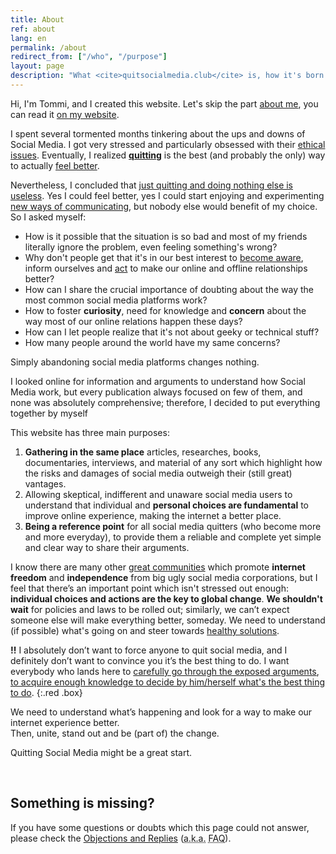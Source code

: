 ```yaml
---
title: About
ref: about
lang: en
permalink: /about
redirect_from: ["/who", "/purpose"]
layout: page
description: "What <cite>quitsocialmedia.club</cite> is, how it's born and what its purposes are"
---
```

Hi, I'm Tommi, and I created this website. Let's skip the part [about me](https://tommi.space/about "About - tommi.space"), you can read it [on my website](https://tommi.space/ "tommi.space, Tommi's personal website").

I spent several tormented months tinkering about the ups and downs of Social Media. I got very stressed and particularly obsessed with their [ethical issues](/why). Eventually, I realized [**quitting**](/quit "Quit") is the best (and probably the only) way to actually [feel better](/solutions "Solutions").

Nevertheless, I concluded that <u>just quitting and doing nothing else is useless</u>. Yes I could feel better, yes I could start enjoying and experimenting [new ways of communicating](/solutions), but nobody else would benefit of my choice. So I asked myself:

- How is it possible that the situation is so bad and most of my friends literally ignore the problem, even feeling something's wrong?
- Why don't people get that it's in our best interest to [become aware](/why "Why"), inform ourselves and [act](/path "Path") to make our online and offline relationships better?
- How can I share the crucial importance of doubting about the way the most common social media platforms work?
- How to foster **curiosity**, need for knowledge and **concern** about the way most of our online relations happen these days?
- How can I let people realize that it's not about geeky or technical stuff?
- How many people around the world have my same concerns?

Simply abandoning social media platforms changes nothing.

I looked online for information and arguments to understand how Social Media work, but every publication always focused on few of them, and none was absolutely comprehensive; therefore, I decided to put everything together by myself

This website has three main purposes:

1. **Gathering in the same place** articles, researches, books, documentaries, interviews, and material of any sort which highlight how the risks and damages of social media outweigh their (still great) vantages.
1. Allowing skeptical, indifferent and unaware social media users to understand that individual and **personal choices are fundamental** to improve online experience, making the internet a better place.
1. **Being a reference point** for all social media quitters (who become more and more everyday), to provide them a reliable and complete yet simple and clear way to share their arguments.

I know there are many other [great communities](/communities "Internet Freedom communities") which promote **internet freedom** and **independence** from big ugly social media corporations, but I feel that there’s an important point which isn't stressed out enough: **individual choices and actions are the key to global change**. **We shouldn't wait** for policies and laws to be rolled out; similarly, we can’t expect someone else will make everything better, someday. We need to understand (if possible) what's going on and steer towards [healthy solutions](/solutions "Solutions").

<b>!!</b> I absolutely don’t want to force anyone to quit social media, and I definitely don’t want to convince you it’s the best thing to do. I want everybody who lands here to <U>carefully go through <a href="/why">the exposed arguments</a></u>, <u>to acquire enough knowledge to decide by him/herself what's the best thing to do</u>.
{:.red .box}

We need to understand what’s happening and look for a way to make our internet experience better.\
Then, unite, stand out and be (part of) the change.

Quitting Social Media might be a great start.

<br />

## Something is missing?

If you have some questions or doubts which this page could not answer, please check the [Objections and Replies](/faq "Objections and Replies") (<abbr title="Also Known As">a.k.a.</abbr> <abbr title="Frequently Asked Questions">FAQ</abbr>).